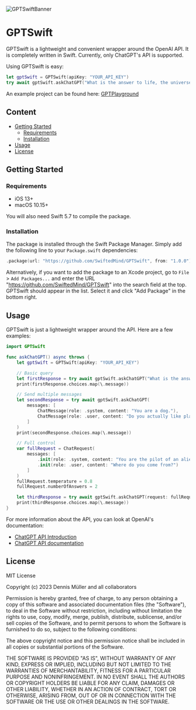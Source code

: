 ![GPTSwiftBanner](https://user-images.githubusercontent.com/7083109/222953457-ffaa5920-64c2-4b04-b6ad-e1341b89732c.png)


# GPTSwift

GPTSwift is a lightweight and convenient wrapper around the OpenAI API. It is completely written in Swift. Currently, only ChatGPT's API is supported.

Using GPTSwift is easy:

```swift
let gptSwift = GPTSwift(apiKey: "YOUR_API_KEY")
try await gptSwift.askChatGPT("What is the answer to life, the universe and everything in it?")
```

An example project can be found here: [GPTPlayground](https://github.com/SwiftedMind/GPTPlayground/tree/main)

## Content

- [Getting Started](#getting-started)
  - [Requirements](#requirements)
  - [Installation](#installation)
- [Usage](#usage)
- [License](#license)

## Getting Started

### Requirements

- iOS 13+
- macOS 10.15+

You will also need Swift 5.7 to compile the package.

### Installation

The package is installed through the Swift Package Manager. Simply add the following line to your `Package.swift` dependencies:

```swift
.package(url: "https://github.com/SwiftedMind/GPTSwift", from: "1.0.0")
```

Alternatively, if you want to add the package to an Xcode project, go to `File` > `Add Packages...` and enter the URL "https://github.com/SwiftedMind/GPTSwift" into the search field at the top. GPTSwift should appear in the list. Select it and click "Add Package" in the bottom right.

## Usage

GPTSwift is just a lightweight wrapper around the API. Here are a few examples:

```swift
import GPTSwift

func askChatGPT() async throws {
    let gptSwift = GPTSwift(apiKey: "YOUR_API_KEY")

    // Basic query
    let firstResponse = try await gptSwift.askChatGPT("What is the answer to life, the universe and everything in it?")
    print(firstResponse.choices.map(\.message))

    // Send multiple messages
    let secondResponse = try await gptSwift.askChatGPT(
        messages: [
            ChatMessage(role: .system, content: "You are a dog."),
            ChatMessage(role: .user, content: "Do you actually like playing fetch?")
        ]
    )
    print(secondResponse.choices.map(\.message))

    // Full control
    var fullRequest = ChatRequest(
        messages: [
            .init(role: .system, content: "You are the pilot of an alien UFO. Be creative."),
            .init(role: .user, content: "Where do you come from?")
        ]
    )
    fullRequest.temperature = 0.8
    fullRequest.numberOfAnswers = 2

    let thirdResponse = try await gptSwift.askChatGPT(request: fullRequest)
    print(thirdResponse.choices.map(\.message))
}
```

For more information about the API, you can look at OpenAI's documentation:
- [ChatGPT API Introduction](https://platform.openai.com/docs/guides/chat/chat-completions-beta)
- [ChatGPT API documentation](https://platform.openai.com/docs/api-reference/chat/create)

## License

MIT License

Copyright (c) 2023 Dennis Müller and all collaborators

Permission is hereby granted, free of charge, to any person obtaining a copy of this software and associated documentation files (the "Software"), to deal in the Software without restriction, including without limitation the rights to use, copy, modify, merge, publish, distribute, sublicense, and/or sell copies of the Software, and to permit persons to whom the Software is furnished to do so, subject to the following conditions:

The above copyright notice and this permission notice shall be included in all copies or substantial portions of the Software.

THE SOFTWARE IS PROVIDED "AS IS", WITHOUT WARRANTY OF ANY KIND, EXPRESS OR IMPLIED, INCLUDING BUT NOT LIMITED TO THE WARRANTIES OF MERCHANTABILITY, FITNESS FOR A PARTICULAR PURPOSE AND NONINFRINGEMENT. IN NO EVENT SHALL THE AUTHORS OR COPYRIGHT HOLDERS BE LIABLE FOR ANY CLAIM, DAMAGES OR OTHER LIABILITY, WHETHER IN AN ACTION OF CONTRACT, TORT OR OTHERWISE, ARISING FROM, OUT OF OR IN CONNECTION WITH THE SOFTWARE OR THE USE OR OTHER DEALINGS IN THE SOFTWARE.
